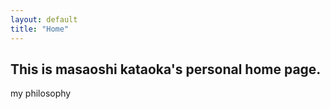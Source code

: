 ```yaml
---
layout: default
title: "Home"
---
```


## This is masaoshi kataoka's personal home page.

my philosophy
